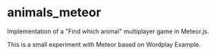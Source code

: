 animals_meteor
==============

Implementation of a "Find which animal" multiplayer game in Meteor.js.

This is a small experiment with Meteor based on Wordplay Example.

